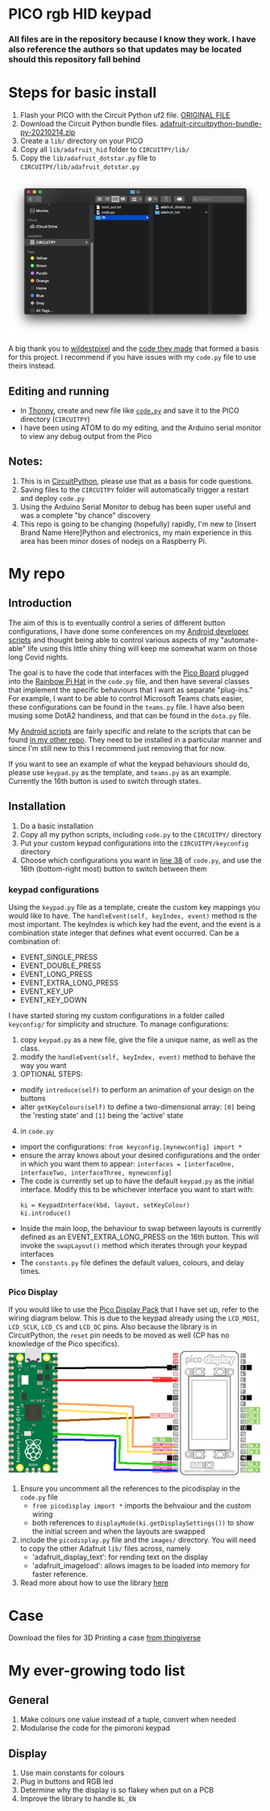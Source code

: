 # PICO rgb HID keypad

### All files are in the repository because I know they work. I have also reference the authors so that updates may be located should this repository fall behind

# Steps for basic install

1. Flash your PICO with the Circuit Python uf2 file. [ORIGINAL FILE][UF2]
1. Download the Circuit Python bundle files. [adafruit-circuitpython-bundle-py-20210214.zip][BUNDLE_FILES]
  1. Create a `lib/` directory on your PICO
  1. Copy all `lib/adafruit_hid` folder to `CIRCUITPY/lib/`
  1. Copy the `lib/adafruit_dotstar.py` file to `CIRCUITPY/lib/adafruit_dotstar.py`

![Structure](readme_images/directory.png)

A big thank you to [wildestpixel][WILDESTPIXEL] and the [code they made][CODEPY] that formed a basis for this project. I recommend if you have issues with my `code.py` file to use theirs instead.

## Editing and running

- In [Thonny][THONNY], create and new file like [`code.py`][CODEPY] and save it to the PICO directory (`CIRCUITPY`)
- I have been using ATOM to do my editing, and the Arduino serial monitor to view any debug output from the Pico

## Notes:

1. This is in [CircuitPython][CIRCUITPYTHON], please use that as a basis for code questions.
1. Saving files to the `CIRCUITPY` folder will automatically trigger a restart and deploy `code.py`
1. Using the Arduino Serial Monitor to debug has been super useful and was a complete "by chance" discovery
1. This repo is going to be changing (hopefully) rapidly, I'm new to [Insert Brand Name Here]Python and electronics, my main experience in this area has been minor doses of nodejs on a Raspberry Pi.

# My repo

## Introduction

The aim of this is to eventually control a series of different button configurations, I have done some conferences on my [Android developer scripts][TALOS] and thought being able to control various aspects of my "automate-able" life using this little shiny thing will keep me somewhat warm on those long Covid nights.

The goal is to have the code that interfaces with the [Pico Board][PICO] plugged into the [Rainbow Pi Hat][KEYPAD] in the `code.py` file, and then have several classes that implement the specific behaviours that I want as separate "plug-ins." For example, I want to be able to control Microsoft Teams chats easier, these configurations can be found in the `teams.py` file. I have also been musing some DotA2 handiness, and that can be found in the `dota.py` file.

My [Android scripts][TALOS] are fairly specific and relate to the scripts that can be found [in my other repo][TALOS]. They need to be installed in a particular manner and since I'm still new to this I recommend just removing that for now.

If you want to see an example of what the keypad behaviours should do, please use `keypad.py` as the template, and `teams.py` as an example. Currently the 16th button is used to switch through states.

## Installation

1. Do a basic installation
1. Copy all my python scripts, including `code.py` to the `CIRCUITPY/` directory
1. Put your custom keypad configurations into the `CIRCUITPY/keyconfig` directory
1. Choose which configurations you want in [line 38][LINE38] of `code.py`, and use the 16th (bottom-right most) button to switch between them

### keypad configurations

Using the `keypad.py` file as a template, create the custom key mappings you would like to have. The `handleEvent(self, keyIndex, event)` method is the most important. The keyIndex is which key had the event, and the event is a combination state integer that defines what event occurred. Can be a combination of:
  - EVENT_SINGLE_PRESS
  - EVENT_DOUBLE_PRESS
  - EVENT_LONG_PRESS
  - EVENT_EXTRA_LONG_PRESS
  - EVENT_KEY_UP
  - EVENT_KEY_DOWN

I have started storing my custom configurations in a folder called `keyconfig/` for simplicity and structure. To manage configurations:
1. copy `keypad.py` as a new file, give the file a unique name, as well as the class.
2. modify the `handleEvent(self, keyIndex, event)` method to behave the way you want
3. OPTIONAL STEPS:
  - modify `introduce(self)` to perform an animation of your design on the buttons
  - alter `getKeyColours(self)` to define a two-dimensional array: `[0]` being the 'resting state' and `[1]` being the 'active' state
4. in `code.py`
  - import the configurations: `from keyconfig.[mynewconfig] import *`
  - ensure the array knows about your desired configurations and the order in which you want them to appear: `interfaces = [interfaceOne, interfaceTwo, interfaceThree, mynewconfig]`
  - The code is currently set up to have the default `keypad.py` as the initial interface. Modify this to be whichever interface you want to start with:
    ```
    ki = KeypadInterface(kbd, layout, setKeyColour)
    ki.introduce()
    ```
  - Inside the main loop, the behaviour to swap between layouts is currently defined as an EVENT_EXTRA_LONG_PRESS on the 16th button. This will invoke the `swapLayout()` method which iterates through your keypad interfaces
  - The `constants.py` file defines the default values, colours, and delay times.

### Pico Display

If you would like to use the [Pico Display Pack][PICO_DISPLAY] that I have set up, refer to the wiring diagram below. This is due to the keypad already using the `LCD_MOSI`, `LCD_SCLK`, `LCD_CS` and `LCD_DC` pins. Also because the library is in CircuitPython, the `reset` pin needs to be moved as well (CP has no knowledge of the Pico specifics).
![Structure](readme_images/display_wiring.png)
1. Ensure you uncomment all the references to the picodisplay in the `code.py` file
    - `from picodisplay import *` imports the behvaiour and the custom wiring
    - both references to `displayMode(ki.getDisplaySettings())` to show the initial screen and when the layouts are swapped
2. include the `picodisplay.py` file and the `images/` directory. You will need to copy the other Adafruit `lib/` files across, namely
    - 'adafruit_display_text': for rending text on the display
    - 'adafruit_imageload': allows images to be loaded into memory for faster reference.
3. Read more about how to use the library [here][ADAFRUIT_DISPLAYIO]

# Case

Download the files for 3D Printing a case [from thingiverse][THINGIVERSE_CASE]

[UF2]: https://circuitpython.org/board/raspberry_pi_pico/
[BUNDLE_FILES]: https://github.com/adafruit/Adafruit_CircuitPython_Bundle/releases
[CODEPY]: https://gist.github.com/wildestpixel/6b684b8bc886392f7c4c57015fab3d97
[THONNY]: https://thonny.org/
[THINGIVERSE_CASE]: https://www.thingiverse.com/thing:4761251
[WILDESTPIXEL]: https://github.com/wildestpixel]
[CIRCUITPYTHON]: https://circuitpython.org/
[TALOS]: https://github.com/qbalsdon/talos
[PICO]: https://www.raspberrypi.org/documentation/pico/getting-started/
[KEYPAD]: https://shop.pimoroni.com/products/pico-rgb-keypad-base
[PICO_DISPLAY]: https://shop.pimoroni.com/products/pico-display-pack
[LINE38]: https://github.com/qbalsdon/pico_rgb_keypad_hid/blob/8f63c366559465032fa30e0789f4867cd539c37c/code.py#L38
[ADAFRUIT_DISPLAYIO]: https://learn.adafruit.com/circuitpython-display-support-using-displayio/examples

# My ever-growing todo list

## General

1. Make colours one value instead of a tuple, convert when needed
1. Modularise the code for the pimoroni keypad

## Display

1. Use main constants for colours
1. Plug in buttons and RGB led
1. Determine why the display is so flakey when put on a PCB
1. Improve the library to handle `BL_EN`
